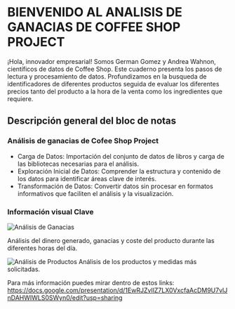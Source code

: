 # BIENVENIDO AL ANALISIS DE GANACIAS DE COFFEE SHOP PROJECT
 ¡Hola, innovador empresarial! Somos German Gomez y Andrea Wahnon, científicos de datos de Coffee Shop. Este cuaderno presenta los pasos de lectura y procesamiento de datos. Profundizamos en la busqueda de identificadores de diferentes productos seguida de evaluar los diferentes precios tanto del producto a la hora de la venta como los ingredientes que requiere.

 ## Descripción general del bloc de notas

 ### Análisis de ganacias de Cofee Shop Project
 - Carga de Datos: Importación del conjunto de datos de libros y carga de las bibliotecas necesarias para el análisis.
- Exploración Inicial de Datos: Comprender la estructura y contenido de los datos para identificar áreas clave de interés.
- Transformación de Datos: Convertir datos sin procesar en formatos informativos que faciliten el análisis y la visualización.

### Información visual Clave
![Análisis de Ganacias](https://drive.google.com/uc?export=view&id=1sr2MYz6xw0Qpto8615RNOGWXAjRAD93n)

Análisis del dinero generado, ganacias y coste del producto durante las diferentes horas del día.

![Análisis de Productos](https://drive.google.com/uc?export=view&id=1lie6t47w6bBsLFlp_JyDut9GKfOKpKgX)
Análisis de los productos y medidas más solicitadas.

Para más información puedes mirar dentro de estos links:
https://docs.google.com/presentation/d/1EwRJZvIlZ7LX0VxcfaAcDM9U7vlJnDAHWIWLS0SWyn0/edit?usp=sharing 

